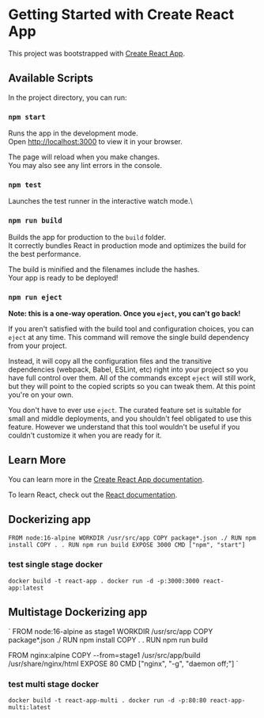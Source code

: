 # Getting Started with Create React App

This project was bootstrapped with [Create React App](https://github.com/facebook/create-react-app).

## Available Scripts

In the project directory, you can run:

### `npm start`

Runs the app in the development mode.\
Open [http://localhost:3000](http://localhost:3000) to view it in your browser.

The page will reload when you make changes.\
You may also see any lint errors in the console.

### `npm test`

Launches the test runner in the interactive watch mode.\

### `npm run build`

Builds the app for production to the `build` folder.\
It correctly bundles React in production mode and optimizes the build for the best performance.

The build is minified and the filenames include the hashes.\
Your app is ready to be deployed!

### `npm run eject`

**Note: this is a one-way operation. Once you `eject`, you can't go back!**

If you aren't satisfied with the build tool and configuration choices, you can `eject` at any time. This command will remove the single build dependency from your project.

Instead, it will copy all the configuration files and the transitive dependencies (webpack, Babel, ESLint, etc) right into your project so you have full control over them. All of the commands except `eject` will still work, but they will point to the copied scripts so you can tweak them. At this point you're on your own.

You don't have to ever use `eject`. The curated feature set is suitable for small and middle deployments, and you shouldn't feel obligated to use this feature. However we understand that this tool wouldn't be useful if you couldn't customize it when you are ready for it.

## Learn More

You can learn more in the [Create React App documentation](https://facebook.github.io/create-react-app/docs/getting-started).

To learn React, check out the [React documentation](https://reactjs.org/).

## Dockerizing app
`
FROM node:16-alpine
WORKDIR /usr/src/app
COPY package*.json ./
RUN npm install
COPY . .
RUN npm run build
EXPOSE 3000
CMD ["npm", "start"]
`
### test single stage docker
`
docker build -t react-app .
docker run -d -p:3000:3000 react-app:latest
`

## Multistage Dockerizing app
`
FROM node:16-alpine as stage1
WORKDIR /usr/src/app
COPY package*.json ./
RUN npm install
COPY . .
RUN npm run build

FROM nginx:alpine
COPY --from=stage1 /usr/src/app/build /usr/share/nginx/html
EXPOSE 80
CMD ["nginx", "-g", "daemon off;"]
`
### test multi stage docker
`
docker build -t react-app-multi .
docker run -d -p:80:80 react-app-multi:latest
`